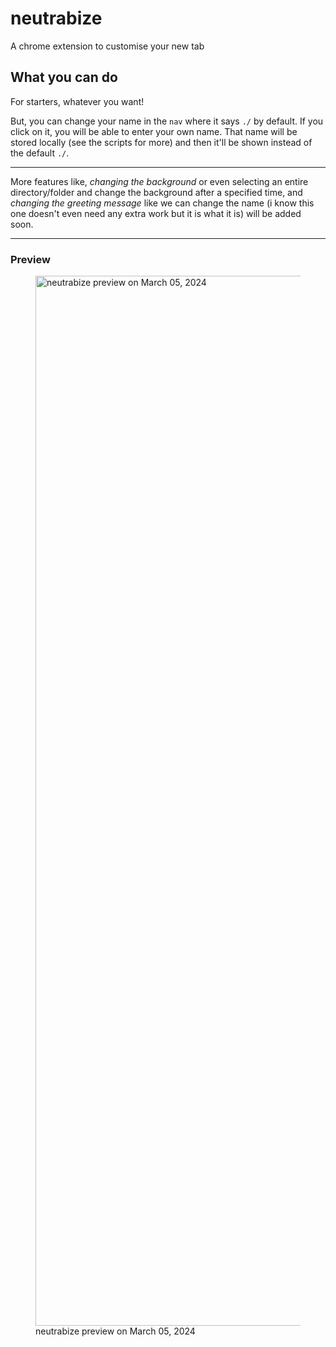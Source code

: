 # neutrabize
A chrome extension to customise your new tab

## What you can do
For starters, whatever you want!

But, you can change your name in the `nav` where it says `./` by default. If you click on it, you will be able to enter your own name. That name will be stored locally (see the scripts for more) and then it'll be shown instead of the default `./`.

------

More features like, *changing the background* or even selecting an entire directory/folder and change the background after a specified time, and *changing the greeting message* like we can change the name (i know this one doesn't even need any extra work but it is what it is) will be added soon.

------
### Preview
<figure>
  <img width="1680" alt="neutrabize preview on March 05, 2024" src="https://github.com/najmiter/neutrabize/assets/85332859/6537ceea-6564-4714-91dc-c7f70d266303">
  <figcaption>neutrabize preview on March 05, 2024</figcaption>
</figure>

